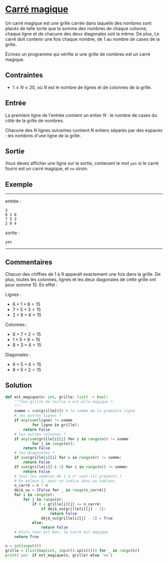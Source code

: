 # [Carré magique](http://www.france-ioi.org/algo/task.php?idChapter=564&idTask=469)

 Un carré magique est une grille carrée dans laquelle des nombres sont placés de telle sorte que la somme des nombres de chaque colonne, chaque ligne et de chacune des deux diagonales soit la même. De plus, Le carré doit contenir une fois chaque nombre, de 1 au nombre de cases de la grille.

Écrivez un programme qui vérifie si une grille de nombres est un carré magique.


## Contraintes

* $1 \leqslant N \leqslant 20$, où $N$ est le nombre de lignes et de colonnes de la grille.

## Entrée
La première ligne de l'entrée contient un entier $N$ : le nombre de cases du côté de la grille de nombres.

Chacune des $N$ lignes suivantes contient $N$ entiers séparés par des espaces : les nombres d'une ligne de la grille.

## Sortie
Vous devez afficher une ligne sur la sortie, contenant le mot `yes` si le carré fourni est un carré magique, et `no` sinon.

## Exemple

---

entrée :

```
3
6 1 8
7 5 3
2 9 4
```

sortie :

```
yes
```

---

## Commentaires
Chacun des chiffres de $1$ à $9$ apparaît exactement une fois dans la grille. De plus, toutes les colonnes, lignes et les deux diagonales de cette grille ont pour somme $15$. En effet :

Lignes :
* $6 + 1 + 8 = 15$
* $7 + 5 + 3 = 15$
* $2 + 9 + 4 = 15$

Colonnes :
* $6 + 7 + 2 = 15$
* $1 + 5 + 9 = 15$
* $8 + 3 + 4 = 15$

Diagonales :
* $6 + 5 + 4 = 15$
* $8 + 5 + 2 = 15$

## Solution

```python
def est_magique(n: int, grille: list) -> bool:
    """Une grille de taille n est-elle magique ?
    """
    somme = sum(grille[0]) # la somme de la première ligne
    # les autres lignes ?
    if any(sum(ligne) != somme
            for ligne in grille):
        return False
    # les autres colonnes ?
    if any(sum(grille[i][j] for i in range(n)) != somme
            for j in range(n)):
        return False
    # les diagonales ?
    if sum(grille[i][i] for i in range(n)) != somme:
        return False
    if sum(grille[i][-i-1] for i in range(n)) != somme:
        return False
    # tous les nombres de 1 à n² sont-ils présents ?
    # On enlève 1, pour un indice dans un tableau
    n_carré = n * n
    déjà_vu = [False for _ in range(n_carré)]
    for i in range(n):
        for j in range(n):
            if 0 < grille[i][j] <= n_carré:
                if déjà_vu[grille[i][j] - 1]:
                    return False
                déjà_vu[grille[i][j] - 1] = True
            else:
                return False
    # Alors tout est bon, le carré est magique
    return True

n = int(input())
grille = [list(map(int, input().split())) for _ in range(n)]
print('yes' if est_magique(n, grille) else 'no')
```
